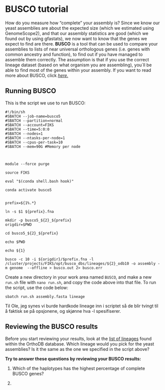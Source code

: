 # BUSCO tutorial

How do you measure how “complete” your assembly is? Since we know our yeast assemblies are about the expected size (which we estimated using GenomeScope2), and that our assembly statistics are good (which we found out by using gfastats), we now want to know that the genes we expect to find are there. **BUSCO** is a tool that can be used to compare your assemblies to lists of near universal orthologous genes (i.e. genes with common ancestry and function), to find out if you have managed to assemble them correctly. The assumption is that if you use the correct lineage dataset (based on what organism you are assembling), you´ll be able to find most of the genes within your assembly. If you want to read more about BUSCO, click [*here.*](https://busco.ezlab.org/busco_userguide.html)


## Running BUSCO

This is the script we use to run BUSCO:

```
#!/bin/sh
#SBATCH --job-name=busco5
#SBATCH --partition=normal
#SBATCH --account=FIKS
#SBATCH --time=5:0:0
#SBATCH --nodes=1
#SBATCH --ntasks-per-node=1
#SBATCH --cpus-per-task=10
#SBATCH --mem=90G #Memory per node



module --force purge

source FIKS

eval "$(conda shell.bash hook)"

conda activate busco5


prefix=${1%.*}

ln -s $1 ${prefix}.fna

mkdir -p busco5_${2}_${prefix}
origdir=$PWD

cd busco5_${2}_${prefix}

echo $PWD

echo ${1}

busco -c 10 -i ${origdir}/$prefix.fna -l  /cluster/projects/FIKS/opt/busco_dbs/lineages/${2}_odb10 -o assembly -m genome  --offline > busco.out 2> busco.err

``` 

Create a new directory in your work area named `BUSCO`, and make a new `run.sh` file with `nano run.sh`, and copy the code above into that file. To run the script, use the code below:

```
sbatch run.sh assembly.fasta lineage
```

Til Ole, jeg synes vi burde hardkode lineage inn i scriptet så de blir tvingt til å faktisk se på opsjonene, og skjønne hva -l spesifiserer.

## Reviewing the BUSCO results

Before you start reviewing your results, look at the [list of lineages](https://busco-data.ezlab.org/v5/data/lineages/) found within the OrthoDB database. Which lineage would you pick for the yeast assemblies? Is it the same as the one we specified in the script above?

**Try to answer these questions by reviewing your BUSCO results:**

1. Which of the haplotypes has the highest percentage of complete BUSCO genes?

2. 

